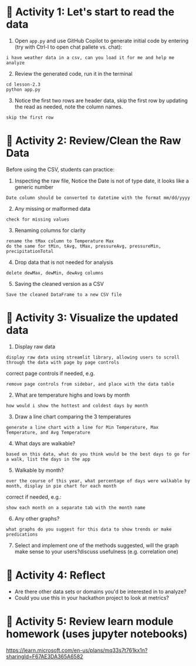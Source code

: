 # 🧪 Activity 1: Let's start to read the data

1. Open `app.py` and use GitHub Copilot to generate initial code by entering (try with Ctrl-I to open chat pallete vs. chat): 

```
i have weather data in a csv, can you load it for me and help me analyze
```

2. Review the generated code, run it in the terminal

```
cd lesson-2.3
python app.py
```

3. Notice the first two rows are header data, skip the first row by updating the read as needed, note the column names. 
```
skip the first row
```
# 🧪 Activity 2: Review/Clean the Raw Data

Before using the CSV, students can practice:
1. Inspecting the raw file, Notice the Date is not of type date, it looks like a generic number

```
Date column should be converted to datetime with the format mm/dd/yyyy
```

2. Any missing or malformed data
```
check for missing values
```

3. Renaming columns for clarity
```
rename the tMax column to Temperature Max
do the same for tMin, tAvg, tMax, pressureAvg, pressureMin, precipitationTotal
```

4. Drop data that is not needed for analysis
```
delete dewMax, dewMin, dewAvg columns
```

5. Saving the cleaned version as a CSV
```
Save the cleaned DataFrame to a new CSV file
```

# 🧪 Activity 3: Visualize the updated data
1. Display raw data
```
display raw data using streamlit library, allowing users to scroll through the data with page by page controls
```

correct page controls if needed, e.g.
```
remove page controls from sidebar, and place with the data table
```
2. What are temperature highs and lows by month
```
how would i show the hottest and coldest days by month
```

3. Draw a line chart comparing the 3 temperatures
```
generate a line chart with a line for Min Temperature, Max Temperature, and Avg Temperature
```

4. What days are walkable?

```
based on this data, what do you think would be the best days to go for a walk, list the days in the app
```

5. Walkable by month?

```
over the course of this year, what percentage of days were walkable by month, display in pie chart for each month
```

correct if needed, e.g.:
```
show each month on a separate tab with the month name
 ```
6. Any other graphs? 

```
what graphs do you suggest for this data to show trends or make predications
```

7. Select and implement one of the methods suggested, will the graph make sense to your users?discuss usefulness (e.g. correlation one)

# 🧪 Activity 4: Reflect
- Are there other data sets or domains you'd be interested in to analyze? 
- Could you use this in your hackathon project to look at metrics?

# 🧪 Activity 5: Review learn module homework (uses jupyter notebooks)

https://learn.microsoft.com/en-us/plans/mq33s7t761kx1n?sharingId=F67AE3DA365A6582
